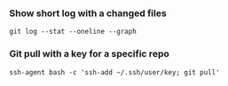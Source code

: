 ### Show short log with a changed files

```
git log --stat --oneline --graph
```

### Git pull with a key for a specific repo
```
ssh-agent bash -c 'ssh-add ~/.ssh/user/key; git pull' 
```

